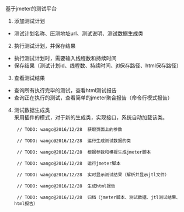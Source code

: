 基于jmeter的测试平台

1. 添加测试计划
  * 测试计划名称、压测地址url、测试说明、测试数据生成类

2. 执行测试计划，并保存结果  
  * 执行测试计划时，需要输入线程数和持续时间
  * 保存结果（测试计划id、线程数、持续时间、jtl保存路径、html保存路径）
  
3. 查看测试结果
  * 查询所有执行完毕的测试，查看html测试报告
  * 查询正在执行的测试，查看简单的jmeter聚合报告（命令行模式报告）
  
4. 测试数据生成类  
  采用插件的模式，对于新的生成类，实现接口，系统自动加载该类。
  
  


        // TODO: wangc@2016/12/28  获取页面上的参数 

        // TODO: wangc@2016/12/28  运行生成测试数据的类 

        // TODO: wangc@2016/12/28  根据参数和模板生成jmeter脚本 
        
        // TODO: wangc@2016/12/28  运行jmeter脚本 

        // TODO: wangc@2016/12/28  实时显示测试结果（解析并显示jtl文件） 

        // TODO: wangc@2016/12/28  生成html报告 

        // TODO: wangc@2016/12/28  归档（jmeter脚本、测试数据、jtl测试结果、html报告） 